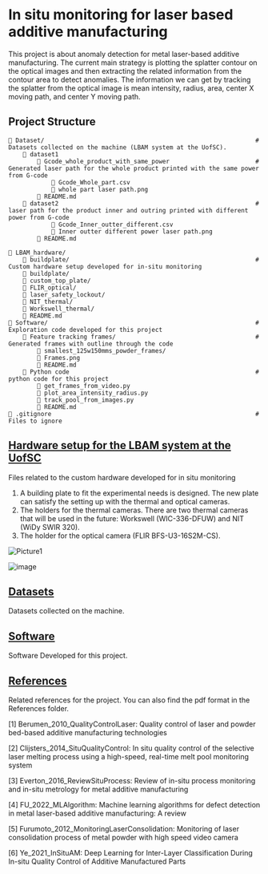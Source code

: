 # In situ monitoring for laser based additive manufacturing
This project is about anomaly detection for metal laser-based additive manufacturing. The current main strategy is plotting the splatter contour on the optical images and then extracting the related information from the contour area to detect anomalies. The information we can get by tracking the splatter from the optical image is mean intensity, radius, area, center X moving path, and center Y moving path.

## Project Structure

```angular2html
📁 Dataset/                                                           # Datasets collected on the machine (LBAM system at the UofSC).
    📁 dataset1
        📁 Gcode_whole_product_with_same_power                        # Generated laser path for the whole product printed with the same power from G-code
            📄 Gcode_Whole_part.csv
            📄 whole part laser path.png
        📄 README.md
    📁 dataset2                                                       # laser path for the product inner and outring printed with different power from G-code
            📄 Gcode_Inner_outter_different.csv
            📄 Inner outter different power laser path.png
        📄 README.md

📁 LBAM_hardware/
    📁 buildplate/                                                    # Custom hardware setup developed for in-situ monitoring
    📁 buildplate/
    📁 custom_top_plate/
    📁 FLIR_optical/
    📁 laser_safety_lockout/
    📁 NIT_thermal/
    📁 Workswell_thermal/                                                
    📄 README.md
📁 Software/                                                          # Exploration code developed for this project
    📁 Feature tracking frames/                                       # Generated frames with outline through the code 
        📁 smallest_125w150mms_powder_frames/
        📄 Frames.png
        📄 README.md
    📁 Python code                                                    # python code for this project
        📄 get_frames_from_video.py
        📄 plot_area_intensity_radius.py
        📄 track_pool_from_images.py
        📄 README.md
📄 .gitignore                                                         # Files to ignore
```

## [Hardware setup for the LBAM system at the UofSC](LBAM_hardware)
Files related to the custom hardware developed for in situ monitoring
1. A building plate to fit the experimental needs is designed. The new plate can satisfy the setting up with the thermal and optical cameras.
2. The holders for the thermal cameras. There are two thermal cameras that will be used in the future: Workswell (WIC-336-DFUW) and NIT (WiDy SWIR 320). 
3. The holder for the optical camera (FLIR BFS-U3-16S2M-CS).

![Picture1](https://user-images.githubusercontent.com/48246423/157728697-24c5dc51-bab8-452f-adae-7da4745e3534.png)

![image](https://user-images.githubusercontent.com/48246423/157718688-0deab753-d56d-46ab-80b3-152ff86c0736.jpg)


## [Datasets](Datasets)
Datasets collected on the machine.

## [Software](Software)
Software Developed for this project.

## [References](References)
Related references for the project. You can also find the pdf format in the References folder.

[1] Berumen_2010_QualityControlLaser: Quality control of laser and powder bed-based additive manufacturing technologies

[2] Clijsters_2014_SituQualityControl: In situ quality control of the selective laser melting process using a high-speed, real-time melt pool monitoring system

[3] Everton_2016_ReviewSituProcess: Review of in-situ process monitoring and in-situ metrology for metal additive manufacturing

[4] FU_2022_MLAlgorithm: Machine learning algorithms for defect detection in metal laser-based additive manufacturing: A review

[5] Furumoto_2012_MonitoringLaserConsolidation: Monitoring of laser consolidation process of metal powder with high speed video camera

[6] Ye_2021_InSituAM: Deep Learning for Inter-Layer Classification During In-situ Quality Control of Additive Manufactured Parts


